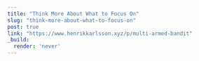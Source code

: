 ```yaml
---
title: "Think More About What to Focus On"
slug: "think-more-about-what-to-focus-on"
post: true
link: "https://www.henrikkarlsson.xyz/p/multi-armed-bandit"
_build:
  render: 'never'
---
```


